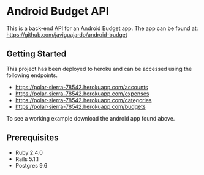 # Android Budget API
This is a back-end API for an Android Budget app.
The app can be found at: https://github.com/javiguajardo/android-budget 

## Getting Started
This project has been deployed to heroku and can be accessed using the following endpoints.
* https://polar-sierra-78542.herokuapp.com/accounts
* https://polar-sierra-78542.herokuapp.com/expenses
* https://polar-sierra-78542.herokuapp.com/categories
* https://polar-sierra-78542.herokuapp.com/budgets

To see a working example download the android app found above.

## Prerequisites
* Ruby 2.4.0
* Rails 5.1.1
* Postgres 9.6
